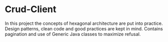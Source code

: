 # Crud-Client
In this project the concepts of hexagonal architecture are put into practice. Design patterns, clean code and good practices are kept in mind. Contains pagination and use of Generic Java classes to maximize refusal.
